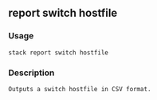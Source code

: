 ## report switch hostfile

### Usage

`stack report switch hostfile`

### Description


	Outputs a switch hostfile in CSV format.
	


